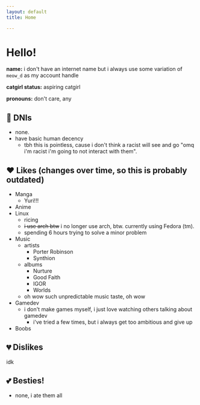 ```yaml
---
layout: default
title: Home

---
```

# Hello!
**name:** i don't have an internet name but i always use some variation of `meow_d` as my account handle

**catgirl status:** aspiring catgirl

**pronouns:** don't care, any

## 🚫 DNIs
- none.
- have basic human decency
  - tbh this is pointless, cause i don't think a racist will see and go "omq i'm racist i'm going to not interact with them".

## ❤️ Likes (changes over time, so this is probably outdated)
- Manga
  - Yuri!!!
- Anime
- Linux
  - ricing
  - ~~i use arch btw~~ i no longer use arch, btw. currently using Fedora (tm).
  - spending 6 hours trying to solve a minor problem
- Music
  - artists
    - Porter Robinson
    - Synthion
  - albums
    - Nurture
    - Good Faith
    - IGOR
    - Worlds
  - oh wow such unpredictable music taste, oh wow
- Gamedev
  - i don't make games myself, i just love watching others talking about gamedev
    - i've tried a few times, but i always get too ambitious and give up
- Boobs

## 💔 Dislikes
idk

## 💕 Besties!
- none, i ate them all
